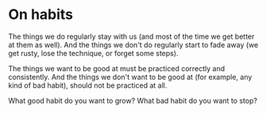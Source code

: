 # On habits

The things we do regularly stay with us (and most of the time we get better at them as well). And the things we don't do regularly start to fade away (we get rusty, lose the technique, or forget some steps).

The things we want to be good at must be practiced correctly and consistently. And the things we don't want to be good at (for example, any kind of bad habit), should not be practiced at all.

What good habit do you want to grow? What bad habit do you want to stop?
